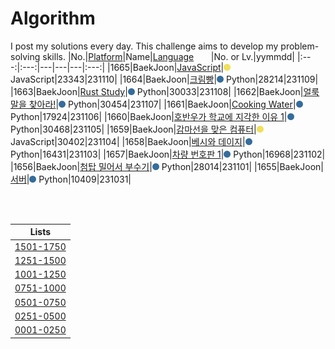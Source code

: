 # Algorithm
I post my solutions every day. This challenge aims to develop my problem-solving skills.
|No.|[Platform](https://github.com/hwahyeon/solved-algorithms/tree/main/attributes/platform)|Name|[Language](https://github.com/hwahyeon/solved-algorithms/tree/main/attributes/language)&nbsp;&nbsp;&nbsp;&nbsp;&nbsp;&nbsp;&nbsp;|No. or Lv.|yymmdd|
|:---:|:---:|---|---|---|:---:|
|1665|BaekJoon|[JavaScript](https://github.com/hwahyeon/solved-algorithms/blob/main/JavaScript/BaekJoon%20%7C%20JavaScript.js)|<img src="https://github.com/hwahyeon/solved-algorithms/blob/main/attributes/language/JavaScript.svg" width="11" height="11"/> JavaScript|23343|231110|
|1664|BaekJoon|[크림빵](https://github.com/hwahyeon/solved-algorithms/blob/main/Python/BaekJoon%202/BaekJoon%20%7C%20%ED%81%AC%EB%A6%BC%EB%B9%B5.py)|<img src="https://github.com/hwahyeon/solved-algorithms/blob/main/attributes/language/Python.svg" width="11" height="11"/> Python|28214|231109|
|1663|BaekJoon|[Rust Study](https://github.com/hwahyeon/solved-algorithms/blob/main/Python/BaekJoon%202/BaekJoon%20%7C%20Rust%20Study.py)|<img src="https://github.com/hwahyeon/solved-algorithms/blob/main/attributes/language/Python.svg" width="11" height="11"/> Python|30033|231108|
|1662|BaekJoon|[얼룩말을 찾아라!](https://github.com/hwahyeon/solved-algorithms/blob/main/Python/BaekJoon%202/BaekJoon%20%7C%20%EC%96%BC%EB%A3%A9%EB%A7%90%EC%9D%84%20%EC%B0%BE%EC%95%84%EB%9D%BC!.py)|<img src="https://github.com/hwahyeon/solved-algorithms/blob/main/attributes/language/Python.svg" width="11" height="11"/> Python|30454|231107|
|1661|BaekJoon|[Cooking Water](https://github.com/hwahyeon/solved-algorithms/blob/main/Python/BaekJoon%202/BaekJoon%20%7C%20Cooking%20Water.py)|<img src="https://github.com/hwahyeon/solved-algorithms/blob/main/attributes/language/Python.svg" width="11" height="11"/> Python|17924|231106|
|1660|BaekJoon|[호반우가 학교에 지각한 이유 1](https://github.com/hwahyeon/solved-algorithms/blob/main/Python/BaekJoon%202/BaekJoon%20%7C%20%ED%98%B8%EB%B0%98%EC%9A%B0%EA%B0%80%20%ED%95%99%EA%B5%90%EC%97%90%20%EC%A7%80%EA%B0%81%ED%95%9C%20%EC%9D%B4%EC%9C%A0%201.py)|<img src="https://github.com/hwahyeon/solved-algorithms/blob/main/attributes/language/Python.svg" width="11" height="11"/> Python|30468|231105|
|1659|BaekJoon|[감마선을 맞은 컴퓨터](https://github.com/hwahyeon/solved-algorithms/blob/main/JavaScript/BaekJoon%20%7C%20%EA%B0%90%EB%A7%88%EC%84%A0%EC%9D%84%20%EB%A7%9E%EC%9D%80%20%EC%BB%B4%ED%93%A8%ED%84%B0.js)|<img src="https://github.com/hwahyeon/solved-algorithms/blob/main/attributes/language/JavaScript.svg" width="11" height="11"/> JavaScript|30402|231104|
|1658|BaekJoon|[베시와 데이지](https://github.com/hwahyeon/solved-algorithms/blob/main/Python/BaekJoon%202/BaekJoon%20%7C%20%EB%B2%A0%EC%8B%9C%EC%99%80%20%EB%8D%B0%EC%9D%B4%EC%A7%80.py)|<img src="https://github.com/hwahyeon/solved-algorithms/blob/main/attributes/language/Python.svg" width="11" height="11"/> Python|16431|231103|
|1657|BaekJoon|[차량 번호판 1](https://github.com/hwahyeon/solved-algorithms/blob/main/Python/BaekJoon%202/BaekJoon%20%7C%20%EC%B0%A8%EB%9F%89%20%EB%B2%88%ED%98%B8%ED%8C%90%201.py)|<img src="https://github.com/hwahyeon/solved-algorithms/blob/main/attributes/language/Python.svg" width="11" height="11"/> Python|16968|231102|
|1656|BaekJoon|[첨탑 밀어서 부수기](https://github.com/hwahyeon/solved-algorithms/blob/main/Python/BaekJoon%202/BaekJoon%20%7C%20%EC%B2%A8%ED%83%91%20%EB%B0%80%EC%96%B4%EC%84%9C%20%EB%B6%80%EC%88%98%EA%B8%B0.py)|<img src="https://github.com/hwahyeon/solved-algorithms/blob/main/attributes/language/Python.svg" width="11" height="11"/> Python|28014|231101|
|1655|BaekJoon|[서버](https://github.com/hwahyeon/solved-algorithms/blob/main/Python/BaekJoon%202/BaekJoon%20%7C%20%EC%84%9C%EB%B2%84.py)|<img src="https://github.com/hwahyeon/solved-algorithms/blob/main/attributes/language/Python.svg" width="11" height="11"/> Python|10409|231031|

<br/>
<br/>

|Lists|
|:---:|
|[1501-1750](./lists/1501-1750.md)|
|[1251-1500](./lists/1251-1500.md)|
|[1001-1250](./lists/1001-1250.md)|
|[0751-1000](./lists/0751-1000.md)|
|[0501-0750](./lists/0501-0750.md)|
|[0251-0500](./lists/0251-0500.md)|
|[0001-0250](./lists/0001-0250.md)|


<!-- <details>
<summary>Hide/Show</summary>
</details> -->
